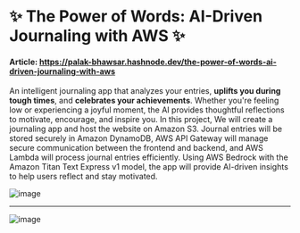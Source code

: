 # ✨ The Power of Words: AI-Driven Journaling with AWS ✨

#### Article: https://palak-bhawsar.hashnode.dev/the-power-of-words-ai-driven-journaling-with-aws

An intelligent journaling app that analyzes your entries, **uplifts you during tough times**, and **celebrates your achievements**. Whether you're feeling low or experiencing a joyful moment, the AI provides thoughtful reflections to motivate, encourage, and inspire you.
In this project, We will create a journaling app and host the website on Amazon S3. Journal entries will be stored securely in Amazon DynamoDB,  AWS API Gateway will manage secure communication between the frontend and backend, and AWS Lambda will process journal entries efficiently. Using AWS Bedrock with the Amazon Titan Text Express v1 model, the app will provide AI-driven insights to help users reflect and stay motivated.

![image](https://github.com/user-attachments/assets/b98eba05-abd8-4fee-93ba-479f4e3f587c)


------------------------------------------------------------------------------------

![image](https://github.com/user-attachments/assets/6aff7ca0-6e74-49ce-a15a-87b6f36fe5de)

